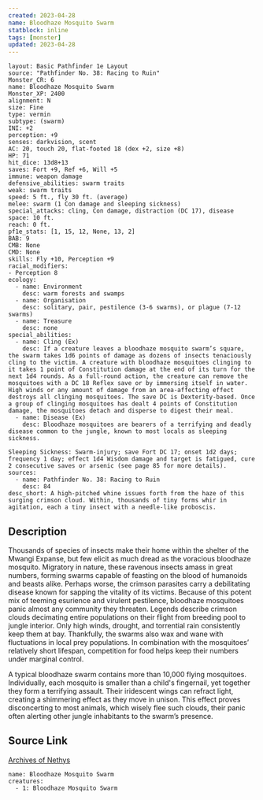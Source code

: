 ```yaml
---
created: 2023-04-28
name: Bloodhaze Mosquito Swarm
statblock: inline
tags: [monster]
updated: 2023-04-28
---
```

```statblock
layout: Basic Pathfinder 1e Layout
source: "Pathfinder No. 38: Racing to Ruin"
Monster_CR: 6
name: Bloodhaze Mosquito Swarm
Monster_XP: 2400
alignment: N
size: Fine
type: vermin
subtype: (swarm)
INI: +2
perception: +9
senses: darkvision, scent
AC: 20, touch 20, flat-footed 18 (dex +2, size +8)
HP: 71
hit_dice: 13d8+13
saves: Fort +9, Ref +6, Will +5
immune: weapon damage
defensive_abilities: swarm traits
weak: swarm traits
speed: 5 ft., fly 30 ft. (average)
melee: swarm (1 Con damage and sleeping sickness)
special_attacks: cling, Con damage, distraction (DC 17), disease
space: 10 ft.
reach: 0 ft.
pf1e_stats: [1, 15, 12, None, 13, 2]
BAB: 9
CMB: None
CMD: None
skills: Fly +10, Perception +9
racial_modifiers:
- Perception 8
ecology:
  - name: Environment
    desc: warm forests and swamps
  - name: Organisation
    desc: solitary, pair, pestilence (3-6 swarms), or plague (7-12 swarms)
  - name: Treasure
    desc: none
special_abilities:
  - name: Cling (Ex)
    desc: If a creature leaves a bloodhaze mosquito swarm’s square, the swarm takes 1d6 points of damage as dozens of insects tenaciously cling to the victim. A creature with bloodhaze mosquitoes clinging to it takes 1 point of Constitution damage at the end of its turn for the next 1d4 rounds. As a full-round action, the creature can remove the mosquitoes with a DC 18 Reflex save or by immersing itself in water. High winds or any amount of damage from an area-affecting effect destroys all clinging mosquitoes. The save DC is Dexterity-based. Once a group of clinging mosquitoes has dealt 4 points of Constitution damage, the mosquitoes detach and disperse to digest their meal.
  - name: Disease (Ex)
    desc: Bloodhaze mosquitoes are bearers of a terrifying and deadly disease common to the jungle, known to most locals as sleeping sickness.

Sleeping Sickness: Swarm-injury; save Fort DC 17; onset 1d2 days; frequency 1 day; effect 1d4 Wisdom damage and target is fatigued, cure 2 consecutive saves or arsenic (see page 85 for more details).
sources:
  - name: Pathfinder No. 38: Racing to Ruin
    desc: 84
desc_short: A high-pitched whine issues forth from the haze of this surging crimson cloud. Within, thousands of tiny forms whir in agitation, each a tiny insect with a needle-like proboscis.
```
## Description
Thousands of species of insects make their home within the shelter of the Mwangi Expanse, but few elicit as much dread as the voracious bloodhaze mosquito. Migratory in nature, these ravenous insects amass in great numbers, forming swarms capable of feasting on the blood of humanoids and beasts alike. Perhaps worse, the crimson parasites carry a debilitating disease known for sapping the vitality of its victims. Because of this potent mix of teeming esurience and virulent pestilence, bloodhaze mosquitoes panic almost any community they threaten. Legends describe crimson clouds decimating entire populations on their flight from breeding pool to jungle interior. Only high winds, drought, and torrential rain consistently keep them at bay. Thankfully, the swarms also wax and wane with fluctuations in local prey populations. In combination with the mosquitoes’ relatively short lifespan, competition for food helps keep their numbers under marginal control.

A typical bloodhaze swarm contains more than 10,000 flying mosquitoes. Individually, each mosquito is smaller than a child's fingernail, yet together they form a terrifying assault. Their iridescent wings can refract light, creating a shimmering effect as they move in unison. This effect proves disconcerting to most animals, which wisely flee such clouds, their panic often alerting other jungle inhabitants to the swarm’s presence.
## Source Link
[Archives of Nethys](https://aonprd.com/MonsterDisplay.aspx?ItemName=Bloodhaze%20Mosquito%20Swarm)
```encounter-table
name: Bloodhaze Mosquito Swarm
creatures:
  - 1: Bloodhaze Mosquito Swarm
```
